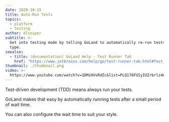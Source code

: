 ```yaml
---
date: 2020-10-15
title: Auto-Run Tests
topics:
  - platform
  - testing
author: dlsniper
subtitle: >-
  Get into testing mode by telling GoLand to automatically re-run tests as you
  type.
seealso:
  - title: (documentation) GoLand Help - Test Runner Tab
    href: "https://www.jetbrains.com/help/go/test-runner-tab.html#Test_Runner_Tab.xml"
thumbnail: ./thumbnail.png
video: >-
  https://www.youtube.com/watch?v=1DMiHVvRdZc&list=PLQ176FUIyIUZrbrlz4AY1V8VzBJKZyVlW&index=3
---
```


Test-driven development (TDD) means always run your tests.

GoLand makes that easy by automatically running tests after a small period of wait time.

You can also configure the wait time to suit your style.
